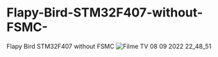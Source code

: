 # Flapy-Bird-STM32F407-without-FSMC-
Flapy Bird STM32F407 without FSMC
![Filme   TV 08 09 2022 22_48_51](https://user-images.githubusercontent.com/31142397/196008029-e910d0cd-8c40-466c-9735-bd578409b0dd.jpg)
